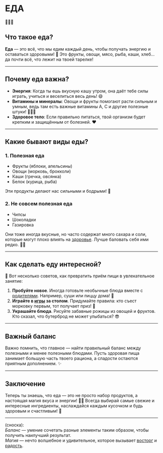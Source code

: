 # **ЕДА**
🍗🥗🍜

## Что такое еда?
**Еда** — это всё, что мы едим каждый день, чтобы получать энергию и оставаться здоровыми! 💪 Это фрукты, овощи, мясо, рыба, каши, хлеб... да почти всё, что лежит на твоей тарелке!

---

## Почему еда важна?
- **Энергия**: Когда ты ешь вкусную кашу утром, она даёт тебе силы играть, учиться и веселиться весь день! 😄
- **Витамины и минералы**: Овощи и фрукты помогают расти сильным и умным, ведь там есть важные витамины A, C и другие полезные штуки! 🌱🧅‍♂️
- **Здоровое тело**: Если правильно питаться, твой организм будет крепким и защищённым от болезней. ❤️

---

## Какие бывают виды еды?
### 1. **Полезная еда**
   - Фрукты (яблоки, апельсины)
   - Овощи (морковь, брокколи)
   - Каши (гречка, овсянка)
   - Белок (курица, рыба)
   
   Эти продукты делают нас сильными и бодрыми! 🚀

### 2. **Не совсем полезная еда**
   - Чипсы
   - Шоколадки
   - Газировка
   
   Они тоже иногда вкусные, но часто содержат много сахара и соли, которые могут плохо влиять на [здоровье](Спорт.md). Лучше баловать себя ими редко. 🍫🍟

---

## Как сделать еду интересной?
🔆 Вот несколько советов, как превратить приём пищи в увлекательное занятие:

1. **Пробуйте новое**. Иногда готовьте необычные блюда вместе с [родителями](Семья.md). Например, суши или пиццу дома! 🍕
2. **Играйте в [игры](Игры.md) за столом**. Придумайте правила: кто съест морковку первым, тот получает приз! 🐰
3. **Украшайте блюда**. Рисуйте забавные рожицы из овощей и фруктов. Кто сказал, что бутерброд не может улыбаться? 😎

---

## Важный баланс
Важно помнить, что главное — найти правильный баланс между полезными и менее полезными блюдами. Пусть здоровая пища занимает большую часть твоего рациона, а сладости остаются приятным дополнением. ✨

---

## Заключение
Теперь ты знаешь, что еда — это не просто набор продуктов, а настоящая магия вкуса и энергии! 👩‍🍳 Всегда выбирай самые свежие и интересные ингредиенты, наслаждайся каждым кусочком и будь здоровым и счастливым! 💖

---

(сноска):  
*Баланс* — умение сочетать разные элементы таким образом, чтобы получить наилучший результат.  
*Магия* — нечто волшебное и удивительное, которое вызывает [восторг](Радость.md) и [радость](Улыбка.md).